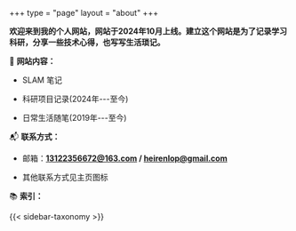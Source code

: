 +++
type = "page"
layout = "about"
+++

 **欢迎来到我的个人网站，网站于2024年10月上线。建立这个网站是为了记录学习科研，分享一些技术心得，也写写生活琐记。**

📑 **网站内容：**

- SLAM 笔记

- 科研项目记录(2024年---至今)

- 日常生活随笔(2019年---至今)

📬 **联系方式：**

- 邮箱：**13122356672@163.com / heirenlop@gmail.com**

- 其他联系方式见主页图标

📚 **索引：**

{{< sidebar-taxonomy >}}

<!-- 放个视频 -->
